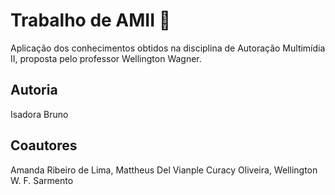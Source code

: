# Trabalho de AMII 🤡
Aplicação dos conhecimentos obtidos na disciplina de Autoração Multimídia II, proposta pelo professor Wellington Wagner.
## Autoria
Isadora Bruno
## Coautores
Amanda Ribeiro de Lima, Mattheus Del Vianple Curacy Oliveira, Wellington W. F. Sarmento
